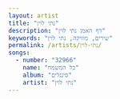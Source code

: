 ```yaml
---
layout: artist
title: "נתי לוין"
description: "דף האמן נתי לוין"
keywords: "שירים, מוזיקה, נתי לוין"
permalink: /artists/נתי-לוין/
songs:
  - number: "32966"
    name: "כל המשמח"
    album: "סינגלים"
    artist: "נתי לוין"
---
```


